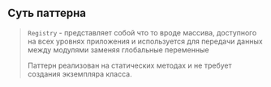 ## Суть паттерна

> `Registry` - представляет собой что то вроде массива, доступного на всех уровнях приложения и используется для передачи данных между модулями заменяя глобальные переменные
> 
> Паттерн реализован на статических методах и не требует создания экземпляра класса.